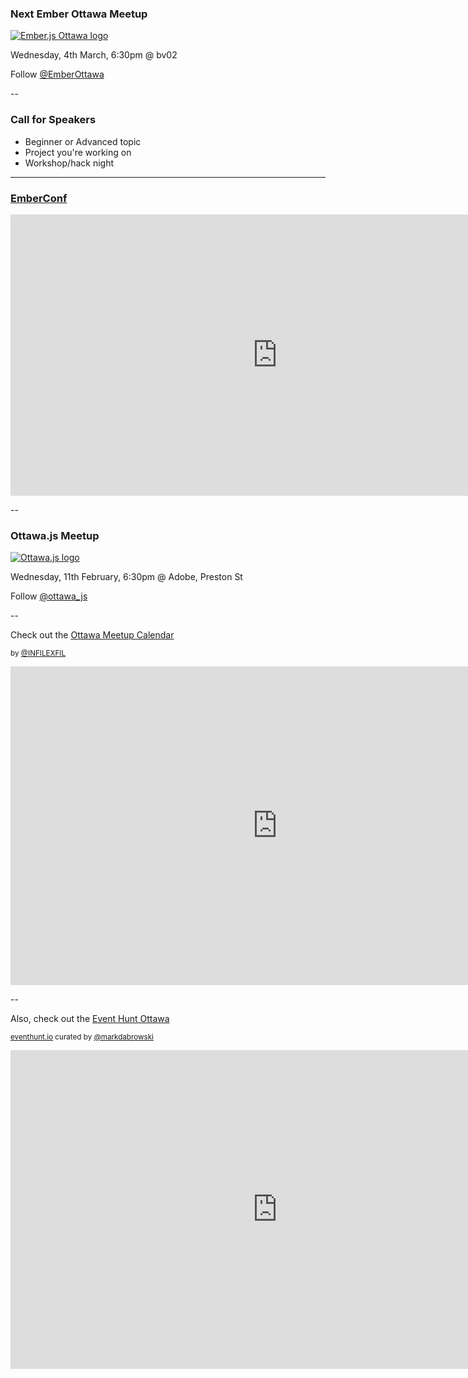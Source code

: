 ### Next Ember Ottawa Meetup

[![Ember.js Ottawa logo](../../img/ember-ottawa.jpeg)](http://www.meetup.com/Ember-js-Ottawa/)

Wednesday, 4th March, 6:30pm @ bv02

Follow [@EmberOttawa](http://www.twitter.com/EmberOttawa)

--

### Call for Speakers

- Beginner or Advanced topic
- Project you're working on
- Workshop/hack night

---

### [EmberConf](http://emberconf.com/)

<iframe width="854" height="450" src="http://emberconf.com/" frameborder="0" allowfullscreen></iframe>
</br>

--

### Ottawa.js Meetup

[![Ottawa.js logo](../../img/ottawajs.png)](http://www.meetup.com/Ottawa-JavaScript/)

Wednesday, 11th February, 6:30pm @ Adobe, Preston St

Follow [@ottawa_js](http://www.twitter.com/ottawa_js)

--

Check out the [Ottawa Meetup Calendar](http://ottawajs.org/events/)

<small>by [@INFILEXFIL](http://www.twitter.com/INFILEXFIL)</small>


<iframe width="854" height="510" src="http://ottawajs.org/events/" frameborder="0" allowfullscreen></iframe>

--

Also, check out the [Event Hunt Ottawa](http://eventhunt.io/events-listing/ottawa)

<small>[eventhunt.io](http://eventhunt.io/events-listing/ottawa) curated by [@markdabrowski](https://twitter.com/markdabrowski)</small>


<iframe width="854" height="510" src="http://eventhunt.io/events-listing/ottawa" frameborder="0" allowfullscreen></iframe>
